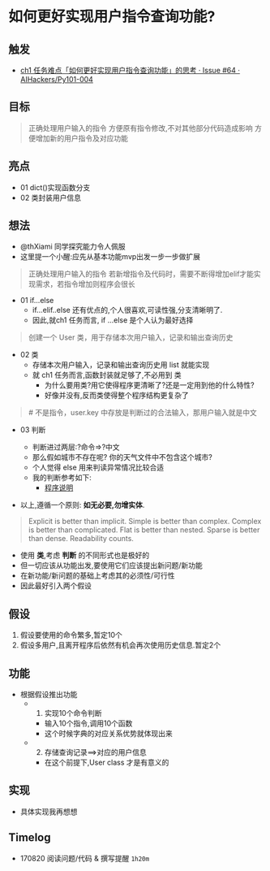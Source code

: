 # 如何更好实现用户指令查询功能?

## 触发

- [ch1 任务难点「如何更好实现用户指令查询功能」的思考 · Issue #64 · AIHackers/Py101-004](https://github.com/AIHackers/Py101-004/issues/64#issuecomment-323522253)


## 目标

> 正确处理用户输入的指令
> 方便原有指令修改,不对其他部分代码造成影响
> 方便增加新的用户指令及对应功能

## 亮点

- 01 dict()实现函数分支
- 02 类封装用户信息

## 想法

- @thXiami 同学探究能力令人佩服
- 这里提一个小醒:应先从基本功能mvp出发一步一步做扩展



> 正确处理用户输入的指令
> 若新增指令及代码时，需要不断得增加elif才能实现需求，若指令增加则程序会很长

- 01 if...else
    - if...elif..else 还有优点的,个人很喜欢,可读性强,分支清晰明了.
    - 因此,就ch1 任务而言, if ...else 是个人认为最好选择



> 创建一个 User 类，用于存储本次用户输入，记录和输出查询历史

- 02 类
    - 存储本次用户输入，记录和输出查询历史用 list 就能实现
    - 就 ch1 任务而言,函数封装就足够了,不必用到 类
        - 为什么要用类?用它使得程序更清晰了?还是一定用到他的什么特性?
        - 好像并没有,反而类使得整个程序结构更复杂了



> \# 不是指令，user.key 中存放是判断过的合法输入，那用户输入就是中文

- 03 判断
    - 判断进过两层:?命令=>?中文
    - 那么假如城市不存在呢? 你的天气文件中不包含这个城市?
    - 个人觉得 else 用来判读异常情况比较合适 
    - 我的判断参考如下:
        - [程序说明](https://github.com/NBR-hugh/Py101-004/tree/master/Chap1/project#structure)
 
- 以上,遵循一个原则: **如无必要,勿增实体**.

>Explicit is better than implicit.
>Simple is better than complex.
>Complex is better than complicated.
>Flat is better than nested.
>Sparse is better than dense.
>Readability counts.

- 使用 **类**,考虑 **判断** 的不同形式也是极好的
- 但一切应该从功能出发,要使用它们应该提出新问题/新功能
- 在新功能/新问题的基础上考虑其的必须性/可行性
- 因此最好引入两个假设

## 假设

1. 假设要使用的命令繁多,暂定10个
2. 假设多用户,且离开程序后依然有机会再次使用历史信息.暂定2个

## 功能

- 根据假设推出功能
    - 1. 实现10个命令判断
        - 输入10个指令,调用10个函数
        - 这个时候字典的对应关系优势就体现出来
    - 2. 存储查询记录==>对应的用户信息
        - 在这个前提下,User class 才是有意义的

## 实现

- 具体实现我再想想

## Timelog

- 170820 阅读问题/代码 & 撰写提醒 `1h20m`



